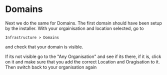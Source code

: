 # Domains

Next we do the same for Domains. The first domain should have been setup by the installer. With your orgainisation and location selected, go to

```Infrastructure > Domains```


and check that your domain is visible.

If its not visible go to the "Any Organisation" and see if its there, if it is, click on it and make sure that you add the correct Location and Oragisation to it. Then switch back to your organisation again
